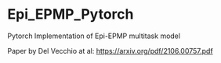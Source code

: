 # Epi_EPMP_Pytorch
Pytorch Implementation of Epi-EPMP multitask model


Paper by Del Vecchio at al:
https://arxiv.org/pdf/2106.00757.pdf


